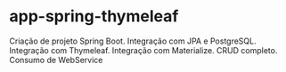 # app-spring-thymeleaf
Criação de projeto Spring Boot. Integração com JPA e PostgreSQL. Integração com Thymeleaf. Integração com Materialize. CRUD completo. Consumo de WebService
